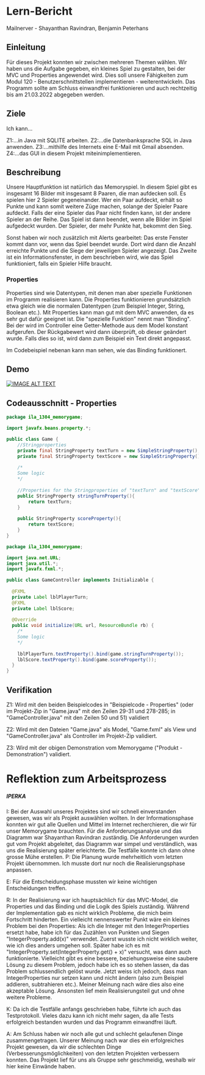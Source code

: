 # Lern-Bericht
Mailnerver - Shayanthan Ravindran, Benjamin Peterhans

## Einleitung

Für dieses Projekt konnten wir zwischen mehreren Themen wählen. Wir haben uns die Aufgabe gegeben, ein kleines Spiel zu gestalten, bei der MVC und Properties angewendet wird. Dies soll unsere Fähigkeiten zum Modul 120 - Benutzerschnittstellen implementieren - weiterentwickeln. Das Programm sollte am Schluss einwandfrei funktionieren und auch rechtzeitig bis am 21.03.2022 abgegeben werden.

## Ziele

Ich kann...

Z1:...in Java mit SQLITE arbeiten.
Z2:...die Datenbanksprache SQL in Java anwenden.
Z3:...mithilfe des Internets eine E-Mail mit Gmail absenden.
Z4:...das GUI in diesem Projekt miteinimplementieren.

## Beschreibung

Unsere Hauptfunktion ist natürlich das Memoryspiel. In diesem Spiel gibt es insgesamt 16 Bilder mit insgesamt 8 Paaren, die man aufdecken soll. Es spielen hier 2 Spieler gegeneinander. Wer ein Paar aufdeckt, erhält so Punkte und kann somit weitere Züge machen, solange der Spieler Paare aufdeckt. Falls der eine Spieler das Paar nicht finden kann, ist der andere Spieler an der Reihe. Das Spiel ist dann beendet, wenn alle Bilder im Spiel aufgedeckt wurden. Der Spieler, der mehr Punkte hat, bekommt den Sieg.

Sonst haben wir noch zusätzlich mit Alerts gearbeitet: Das erste Fenster kommt dann vor, wenn das Spiel beendet wurde. Dort wird dann die Anzahl erreichte Punkte und die Siege der jeweiligen Spieler angezeigt. Das Zweite ist ein Informationsfenster, in dem beschrieben wird, wie das Spiel funktioniert, falls ein Spieler Hilfe braucht.

### Properties

Properties sind wie Datentypen, mit denen man aber spezielle Funktionen im Programm realisieren kann. Die Properties funktionieren grundsätzlich etwa gleich wie die normalen Datentypen (zum Beispiel Integer, String, Boolean etc.). Mit Properties kann man gut mit dem MVC anwenden, da es sehr gut dafür geeignet ist. Die "spezielle Funktion" nennt man "Binding". Bei der wird im Controller eine Getter-Methode aus dem Model konstant aufgerufen. Der Rückgabewert wird dann überprüft, ob dieser geändert wurde. Falls dies so ist, wird dann zum Beispiel ein Text direkt angepasst.

Im Codebeispiel nebenan kann man sehen, wie das Binding funktionert.

## Demo

[![IMAGE ALT TEXT](http://img.youtube.com/vi/1YnQmZ3ogQI/0.jpg)](http://www.youtube.com/watch?v=1YnQmZ3ogQI "Memorygame")

## Codeausschnitt - Properties

```java
package ila_1304_memorygame;

import javafx.beans.property.*;

public class Game {
    //Stringproperties
    private final StringProperty textTurn = new SimpleStringProperty();
    private final StringProperty textScore = new SimpleStringProperty();
    
    /*
    Some logic
    */
  
    //Properties for the Stringproperties of "textTurn" and "textScore"
    public StringProperty stringTurnProperty(){
        return textTurn;
    }
    
    public StringProperty scoreProperty(){
        return textScore;
    }
}
```

```java
package ila_1304_memorygame;

import java.net.URL;
import java.util.*;
import javafx.fxml.*;

public class GameController implements Initializable {
  
  @FXML
  private Label lblPlayerTurn;
  @FXML
  private Label lblScore;
  
  @Override
  public void initialize(URL url, ResourceBundle rb) {
    /*
    Some logic
    */
    
    lblPlayerTurn.textProperty().bind(game.stringTurnProperty());
    lblScore.textProperty().bind(game.scoreProperty());
  } 
}
```

## Verifikation

Z1: Wird mit den beiden Beispielcodes in "Beispielcode - Properties" (oder im Projekt-Zip in "Game.java" mit den Zeilen 29-31 und 278-285; in "GameController.java" mit den Zeilen 50 und 51) validiert

Z2: Wird mit den Dateien "Game.java" als Model, "Game.fxml" als View und "GameController.java" als Controller im Projekt-Zip validiert.

Z3: Wird mit der obigen Demonstration vom Memorygame ("Produkt - Demonstration") validiert.

# Reflektion zum Arbeitsprozess

##### IPERKA

I: Bei der Auswahl unseres Projektes sind wir schnell einverstanden gewesen, was wir als Projekt auswählen wollten. In der Informationsphase konnten wir gut alle Quellen und Mittel im Internet recherchieren, die wir für unser Memorygame brauchten. Für die Anforderungsanalyse und das Diagramm war Shayanthan Ravindran zuständig. Die Anforderungen wurden gut vom Projekt abgeleitet, das Diagramm war simpel und verständlich, was uns die Realisierung später erleichterte. Die Testfälle konnte ich dann ohne grosse Mühe erstellen.
P: Die Planung wurde mehrheitlich vom letzten Projekt übernommen. Ich musste dort nur noch die Realisierungsphase anpassen.

E: Für die Entscheidungsphase mussten wir keine wichtigen Entscheidungen treffen.

R: In der Realisierung war ich hauptsächlich für das MVC-Model, die Properties und das Binding und die Logik des Spiels zuständig. Während der Implementation gab es nicht wirklich Probleme, die mich beim Fortschritt hinderten. Ein vielleicht nennenswerter Punkt wäre ein kleines Problem bei den Properties: Als ich die Integer mit den IntegerProperties ersetzt habe, habe ich für das Zuzählen von Punkten und Siegen "IntegerProperty.add(x)" verwendet. Zuerst wusste ich nicht wirklich weiter, wie ich dies anders umgehen soll. Später habe ich es mit "IntegerProperty.set(IntegerProperty.get() + x)" versucht, was dann auch funktionierte. Vielleicht gibt es eine bessere, beziehungsweise eine saubere Lösung zu diesem Problem, jedoch habe ich es so stehen lassen, da das Problem schlussendlich gelöst wurde. Jetzt weiss ich jedoch, dass man IntegerProperties nur setzen kann und nicht ändern (also zum Beispiel addieren, subtrahieren etc.). Meiner Meinung nach wäre dies also eine akzeptable Lösung.
Ansonsten lief mein Realisierungsteil gut und ohne weitere Probleme.

K: Da ich die Testfälle anfangs geschrieben habe, führte ich auch das Testprotokoll. Vieles dazu kann ich nicht mehr sagen, da alle Tests erfolgreich bestanden wurden und das Programm einwandfrei läuft. 

A: Am Schluss haben wir noch alle gut und schlecht gelaufenen Dinge zusammengetragen. Unserer Meinung nach war dies ein erfolgreiches Projekt gewesen, da wir die schlechten Dinge (Verbesserungsmöglichkeiten) von den letzten Projekten verbessern konnten. Das Projekt lief für uns als Gruppe sehr geschmeidig, weshalb wir hier keine Einwände haben.

 
